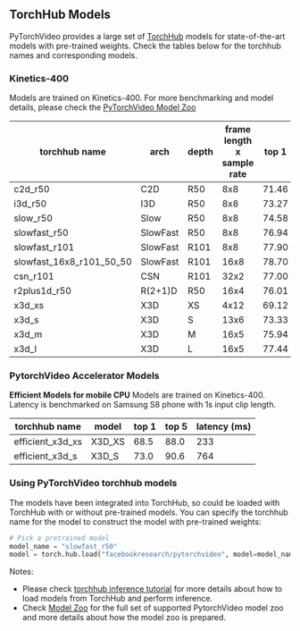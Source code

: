## TorchHub Models

PyTorchVideo provides a large set of [TorchHub](https://pytorch.org/hub/) models for state-of-the-art models with pre-trained weights. Check the tables below for the torchhub names and corresponding models.


### Kinetics-400

Models are trained on Kinetics-400. For more benchmarking and model details, please check the [PyTorchVideo Model Zoo](https://github.com/facebookresearch/pytorchvideo/blob/main/docs/source/model_zoo.md)

torchhub name            | arch     | depth | frame length x sample rate | top 1 | top 5 |
------------------------ | -------- | ----- | -------------------------- | ----- | ----- |
c2d_r50                  | C2D      | R50   | 8x8                        | 71.46 | 89.68 |
i3d_r50                  | I3D      | R50   | 8x8                        | 73.27 | 90.70 |
slow_r50                 | Slow     | R50   | 8x8                        | 74.58 | 91.63 |
slowfast_r50             | SlowFast | R50   | 8x8                        | 76.94 | 92.69 |
slowfast_r101            | SlowFast | R101  | 8x8                        | 77.90 | 93.27 |
slowfast_16x8_r101_50_50 | SlowFast | R101  | 16x8                       | 78.70 | 93.61 |
csn_r101                 | CSN      | R101  | 32x2                       | 77.00 | 92.90 |
r2plus1d_r50             | R(2+1)D  | R50   | 16x4                       | 76.01 | 92.23 |
x3d_xs                   | X3D      | XS    | 4x12                       | 69.12 | 88.63 |
x3d_s                    | X3D      | S     | 13x6                       | 73.33 | 91.27 |
x3d_m                    | X3D      | M     | 16x5                       | 75.94 | 92.72 |
x3d_l                    | X3D      | L     | 16x5                       | 77.44 | 93.31 |

### PytorchVideo Accelerator Models

**Efficient Models for mobile CPU**
Models are trained on Kinetics-400. Latency is benchmarked on Samsung S8 phone with 1s input clip length.

torchhub name    | model  | top 1 | top 5 | latency (ms) |
---------------- |--------|-------|-------|--------------|
efficient_x3d_xs | X3D_XS | 68.5  | 88.0  |          233 |
efficient_x3d_s  | X3D_S  | 73.0  | 90.6  |          764 |



### Using PyTorchVideo torchhub models
The models have been integrated into TorchHub, so could be loaded with TorchHub with or without pre-trained models. You can specify the torchhub name for the model to construct the model with pre-trained weights:

```Python
# Pick a pretrained model
model_name = "slowfast_r50"
model = torch.hub.load("facebookresearch/pytorchvideo", model=model_name, pretrained=True)
```

Notes:
* Please check [torchhub inference tutorial](https://pytorchvideo.org/docs/tutorial_torchhub_inference) for more details about how to load models from TorchHub and perform inference.
* Check [Model Zoo](https://github.com/facebookresearch/pytorchvideo/blob/main/docs/source/model_zoo.md) for the full set of supported PytorchVideo model zoo and more details about how the model zoo is prepared.
